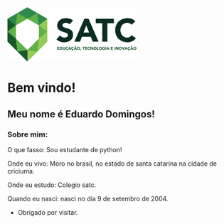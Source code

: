 
<img src="satc.png" width="290">

# Bem vindo!

 

## Meu nome é Eduardo Domingos!

 
### Sobre mim:

O que fasso: Sou estudante de python!

Onde eu vivo: Moro no brasil, no estado de santa catarina na cidade de criciuma.

Onde eu estudo: Colegio satc.

Quando eu nasci: nasci no dia 9 de setembro de 2004.


- Obrigado por visitar.

